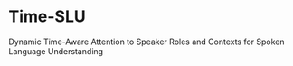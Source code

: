 # Time-SLU
Dynamic Time-Aware Attention to Speaker Roles and Contexts for Spoken Language Understanding
